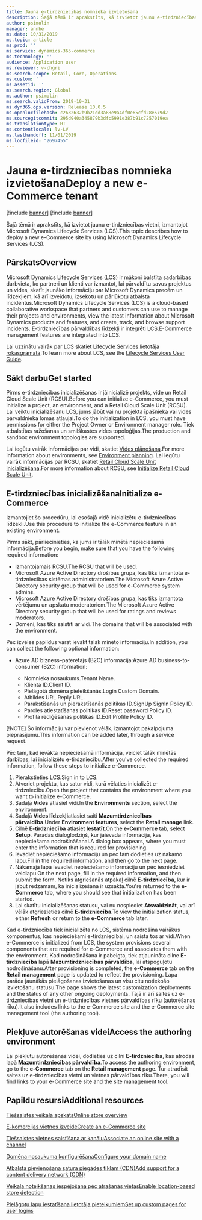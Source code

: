```yaml
---
title: Jauna e-tirdzniecības nomnieka izvietošana
description: Šajā tēmā ir aprakstīts, kā izvietot jaunu e-tirdzniecības nomnieku, izmantojot Microsoft Dynamics Lifecycle Services (LCS).
author: psimolin
manager: annbe
ms.date: 10/31/2019
ms.topic: article
ms.prod: ''
ms.service: dynamics-365-commerce
ms.technology: ''
audience: Application user
ms.reviewer: v-chgri
ms.search.scope: Retail, Core, Operations
ms.custom: ''
ms.assetid: ''
ms.search.region: Global
ms.author: psimolin
ms.search.validFrom: 2019-10-31
ms.dyn365.ops.version: Release 10.0.5
ms.openlocfilehash: c2632632b9b21dd3a88e9a4df0e65cfd28e579d2
ms.sourcegitcommit: 295d940a345879b3dfc5991e387b91c7257019ea
ms.translationtype: HT
ms.contentlocale: lv-LV
ms.lasthandoff: 11/01/2019
ms.locfileid: "2697455"
---
```

# <a name="deploy-a-new-e-commerce-tenant"></a><span data-ttu-id="b3a93-103">Jauna e-tirdzniecības nomnieka izvietošana</span><span class="sxs-lookup"><span data-stu-id="b3a93-103">Deploy a new e-Commerce tenant</span></span>

[!include [banner](includes/preview-banner.md)]
[!include [banner](includes/banner.md)]

<span data-ttu-id="b3a93-104">Šajā tēmā ir aprakstīts, kā izvietot jaunu e-tirdzniecības vietni, izmantojot Microsoft Dynamics Lifecycle Services (LCS).</span><span class="sxs-lookup"><span data-stu-id="b3a93-104">This topic describes how to deploy a new e-Commerce site by using Microsoft Dynamics Lifecycle Services (LCS).</span></span>

## <a name="overview"></a><span data-ttu-id="b3a93-105">Pārskats</span><span class="sxs-lookup"><span data-stu-id="b3a93-105">Overview</span></span>
    
<span data-ttu-id="b3a93-106">Microsoft Dynamics Lifecycle Services (LCS) ir mākonī balstīta sadarbības darbvieta, ko partneri un klienti var izmantot, lai pārvaldītu savus projektus un vides, skatīt jaunāko informāciju par Microsoft Dynamics precēm un līdzekļiem, kā arī izveidotu, izsekotu un pārlūkotu atbalsta incidentus.</span><span class="sxs-lookup"><span data-stu-id="b3a93-106">Microsoft Dynamics Lifecycle Services (LCS) is a cloud-based collaborative workspace that partners and customers can use to manage their projects and environments, view the latest information about Microsoft Dynamics products and features, and create, track, and browse support incidents.</span></span> <span data-ttu-id="b3a93-107">E-tirdzniecības pārvaldības līdzekļi ir integrēti LCS.</span><span class="sxs-lookup"><span data-stu-id="b3a93-107">E-Commerce management features are integrated into LCS.</span></span>

<span data-ttu-id="b3a93-108">Lai uzzinātu vairāk par LCS skatiet [Lifecycle Services lietotāja rokasgrāmatā](https://docs.microsoft.com/dynamics365/unified-operations/dev-itpro/lifecycle-services/lcs-user-guide).</span><span class="sxs-lookup"><span data-stu-id="b3a93-108">To learn more about LCS, see the [Lifecycle Services User Guide](https://docs.microsoft.com/dynamics365/unified-operations/dev-itpro/lifecycle-services/lcs-user-guide).</span></span>
    
## <a name="get-started"></a><span data-ttu-id="b3a93-109">Sākt darbu</span><span class="sxs-lookup"><span data-stu-id="b3a93-109">Get started</span></span>

<span data-ttu-id="b3a93-110">Pirms e-tirdzniecības inicializēšanas ir jāinicializē projekts, vide un Retail Cloud Scale Unit (RCSU).</span><span class="sxs-lookup"><span data-stu-id="b3a93-110">Before you can initialize e-Commerce, you must initialize a project, an environment, and a Retail Cloud Scale Unit (RCSU).</span></span> <span data-ttu-id="b3a93-111">Lai veiktu inicializēšanu LCS, jums jābūt vai nu projekta īpašnieka vai vides pārvaldnieka lomas atļaujai.</span><span class="sxs-lookup"><span data-stu-id="b3a93-111">To do the initialization in LCS, you must have permissions for either the Project Owner or Environment manager role.</span></span> <span data-ttu-id="b3a93-112">Tiek atbalstītas ražošanas un smilškastes vides topoloģijas.</span><span class="sxs-lookup"><span data-stu-id="b3a93-112">The production and sandbox environment topologies are supported.</span></span>

<span data-ttu-id="b3a93-113">Lai iegūtu vairāk informācijas par vidi, skatiet [Vides plānošana](https://docs.microsoft.com/dynamics365/unified-operations/fin-and-ops/imp-lifecycle/environment-planning).</span><span class="sxs-lookup"><span data-stu-id="b3a93-113">For more information about environments, see [Environment planning](https://docs.microsoft.com/dynamics365/unified-operations/fin-and-ops/imp-lifecycle/environment-planning).</span></span> <span data-ttu-id="b3a93-114">Lai iegūtu vairāk informācijas par RCSU, skatiet [Retail Cloud Scale Unit inicializēšana](https://docs.microsoft.com/dynamics365/unified-operations/dev-itpro/deployment/initialize-retail-channels).</span><span class="sxs-lookup"><span data-stu-id="b3a93-114">For more information about RCSU, see [Initialize Retail Cloud Scale Unit](https://docs.microsoft.com/dynamics365/unified-operations/dev-itpro/deployment/initialize-retail-channels).</span></span>

## <a name="initialize-e-commerce"></a><span data-ttu-id="b3a93-115">E-tirdzniecības inicializēšana</span><span class="sxs-lookup"><span data-stu-id="b3a93-115">Initialize e-Commerce</span></span>

<span data-ttu-id="b3a93-116">Izmantojiet šo procedūru, lai esošajā vidē inicializētu e-tirdzniecības līdzekli.</span><span class="sxs-lookup"><span data-stu-id="b3a93-116">Use this procedure to initialize the e-Commerce feature in an existing environment.</span></span>

<span data-ttu-id="b3a93-117">Pirms sākt, pārliecinieties, ka jums ir tālāk minētā nepieciešamā informācija.</span><span class="sxs-lookup"><span data-stu-id="b3a93-117">Before you begin, make sure that you have the following required information:</span></span>

- <span data-ttu-id="b3a93-118">Izmantojamais RCSU.</span><span class="sxs-lookup"><span data-stu-id="b3a93-118">The RCSU that will be used.</span></span>
- <span data-ttu-id="b3a93-119">Microsoft Azure Active Directory drošības grupa, kas tiks izmantota e-tirdzniecības sistēmas administratoriem.</span><span class="sxs-lookup"><span data-stu-id="b3a93-119">The Microsoft Azure Active Directory security group that will be used for e-Commerce system admins.</span></span>
- <span data-ttu-id="b3a93-120">Microsoft Azure Active Directory drošības grupa, kas tiks izmantota vērtējumu un apskatu moderatoriem.</span><span class="sxs-lookup"><span data-stu-id="b3a93-120">The Microsoft Azure Active Directory security group that will be used for ratings and reviews moderators.</span></span>
- <span data-ttu-id="b3a93-121">Domēni, kas tiks saistīti ar vidi.</span><span class="sxs-lookup"><span data-stu-id="b3a93-121">The domains that will be associated with the environment.</span></span>

<span data-ttu-id="b3a93-122">Pēc izvēles papildus varat ievākt tālāk minēto informāciju.</span><span class="sxs-lookup"><span data-stu-id="b3a93-122">In addition, you can collect the following optional information:</span></span>

- <span data-ttu-id="b3a93-123">Azure AD bizness–patērētājs (B2C) informācija:</span><span class="sxs-lookup"><span data-stu-id="b3a93-123">Azure AD business-to-consumer (B2C) information:</span></span>

    - <span data-ttu-id="b3a93-124">Nomnieka nosaukums.</span><span class="sxs-lookup"><span data-stu-id="b3a93-124">Tenant Name.</span></span>
    - <span data-ttu-id="b3a93-125">Klienta ID.</span><span class="sxs-lookup"><span data-stu-id="b3a93-125">Client ID.</span></span>
    - <span data-ttu-id="b3a93-126">Pielāgotā domēna pieteikšanās.</span><span class="sxs-lookup"><span data-stu-id="b3a93-126">Login Custom Domain.</span></span>
    - <span data-ttu-id="b3a93-127">Atbildes URL.</span><span class="sxs-lookup"><span data-stu-id="b3a93-127">Reply URL.</span></span>
    - <span data-ttu-id="b3a93-128">Parakstīšanās un pierakstīšanās politikas ID.</span><span class="sxs-lookup"><span data-stu-id="b3a93-128">SignUp SignIn Policy ID.</span></span>
    - <span data-ttu-id="b3a93-129">Paroles atiestatīšanas politikas ID.</span><span class="sxs-lookup"><span data-stu-id="b3a93-129">Reset password Policy ID.</span></span>
    - <span data-ttu-id="b3a93-130">Profila rediģēšanas politikas ID.</span><span class="sxs-lookup"><span data-stu-id="b3a93-130">Edit Profile Policy ID.</span></span>

[!NOTE]
<span data-ttu-id="b3a93-131">Šo informāciju var pievienot vēlāk, izmantojot pakalpojuma pieprasījumu.</span><span class="sxs-lookup"><span data-stu-id="b3a93-131">This information can be added later, through a service request.</span></span>

<span data-ttu-id="b3a93-132">Pēc tam, kad ievākta nepieciešamā informācija, veiciet tālāk minētās darbības, lai inicializētu e-tirdzniecību.</span><span class="sxs-lookup"><span data-stu-id="b3a93-132">After you've collected the required information, follow these steps to initialize e-Commerce.</span></span>

1. <span data-ttu-id="b3a93-133">Pierakstieties [LCS](https://lcs.dynamics.com).</span><span class="sxs-lookup"><span data-stu-id="b3a93-133">Sign in to [LCS](https://lcs.dynamics.com).</span></span>
1. <span data-ttu-id="b3a93-134">Atveriet projektu, kas satur vidi, kurā vēlaties inicializēt e-tirdzniecību.</span><span class="sxs-lookup"><span data-stu-id="b3a93-134">Open the project that contains the environment where you want to initialize e-Commerce.</span></span>
1. <span data-ttu-id="b3a93-135">Sadaļā **Vides** atlasiet vidi.</span><span class="sxs-lookup"><span data-stu-id="b3a93-135">In the **Environments** section, select the environment.</span></span>
1. <span data-ttu-id="b3a93-136">Sadaļā **Vides līdzekļi**atlasiet saiti **Mazumtirdzniecības pārvaldība**.</span><span class="sxs-lookup"><span data-stu-id="b3a93-136">Under **Environment features**, select the **Retail manage** link.</span></span>
1. <span data-ttu-id="b3a93-137">Cilnē **E-tirdzniecība** atlasiet **Iestatīt**.</span><span class="sxs-lookup"><span data-stu-id="b3a93-137">On the **e-Commerce** tab, select **Setup**.</span></span> <span data-ttu-id="b3a93-138">Parādās dialoglodziņš, kur jāievada informācija, kas nepieciešama nodrošināšanai.</span><span class="sxs-lookup"><span data-stu-id="b3a93-138">A dialog box appears, where you must enter the information that is required for provisioning.</span></span>
1. <span data-ttu-id="b3a93-139">Ievadiet nepieciešamo informāciju un pēc tam dodieties uz nākamo lapu.</span><span class="sxs-lookup"><span data-stu-id="b3a93-139">Fill in the required information, and then go to the next page.</span></span>
1. <span data-ttu-id="b3a93-140">Nākamajā lapā ievadiet nepieciešamo informāciju un pēc iesniedziet veidlapu.</span><span class="sxs-lookup"><span data-stu-id="b3a93-140">On the next page, fill in the required information, and then submit the form.</span></span> <span data-ttu-id="b3a93-141">Notiks atgriešanās atpakaļ cilnē **E-tirdzniecība**, kur ir jābūt redzamam, ka inicializēšana ir uzsākta.</span><span class="sxs-lookup"><span data-stu-id="b3a93-141">You're returned to the **e-Commerce** tab, where you should see that initialization has been started.</span></span>
1. <span data-ttu-id="b3a93-142">Lai skatītu inicializēšanas statusu, vai nu nospiediet **Atsvaidzināt**, vai arī vēlāk atgriezieties cilnē **E-tirdzniecība**.</span><span class="sxs-lookup"><span data-stu-id="b3a93-142">To view the initialization status, either **Refresh** or return to the **e-Commerce** tab later.</span></span>
    
<span data-ttu-id="b3a93-143">Kad e-tirdzniecība tiek inicializēta no LCS, sistēma nodrošina vairākus komponentus, kas nepieciešami e-tirdzniecībai, un saista tos ar vidi.</span><span class="sxs-lookup"><span data-stu-id="b3a93-143">When e-Commerce is initialized from LCS, the system provisions several components that are required for e-Commerce and associates them with the environment.</span></span> <span data-ttu-id="b3a93-144">Kad nodrošināšana ir pabeigta, tiek atjaunināta cilne **E-tirdzniecība** lapā **Mazumtirdzniecības pārvaldība**, lai atspoguļotu nodrošināšanu.</span><span class="sxs-lookup"><span data-stu-id="b3a93-144">After provisioning is completed, the **e-Commerce** tab on the **Retail management** page is updated to reflect the provisioning.</span></span> <span data-ttu-id="b3a93-145">Lapa parāda jaunākās pielāgošanas izvietošanas un visu citu notiekošo izvietošanu statusu.</span><span class="sxs-lookup"><span data-stu-id="b3a93-145">The page shows the latest customization deployments and the status of any other ongoing deployments.</span></span> <span data-ttu-id="b3a93-146">Tajā ir arī saites uz e-tirdzniecības vietni un e-tirdzniecības vietnes pārvaldības rīku (autorēšanas rīku).</span><span class="sxs-lookup"><span data-stu-id="b3a93-146">It also includes links to the e-Commerce site and the e-Commerce site management tool (the authoring tool).</span></span>

## <a name="access-the-authoring-environment"></a><span data-ttu-id="b3a93-147">Piekļuve autorēšanas videi</span><span class="sxs-lookup"><span data-stu-id="b3a93-147">Access the authoring environment</span></span>

<span data-ttu-id="b3a93-148">Lai piekļūtu autorēšanas videi, dodieties uz cilni **E-tirdzniecība**, kas atrodas lapā **Mazumtirdzniecības pārvaldība**.</span><span class="sxs-lookup"><span data-stu-id="b3a93-148">To access the authoring environment, go to the **e-Commerce** tab on the **Retail management** page.</span></span> <span data-ttu-id="b3a93-149">Tur atradīsit saites uz e-tirdzniecības vietni un vietnes pārvaldības rīku.</span><span class="sxs-lookup"><span data-stu-id="b3a93-149">There, you will find links to your e-Commerce site and the site management tool.</span></span>

## <a name="additional-resources"></a><span data-ttu-id="b3a93-150">Papildu resursi</span><span class="sxs-lookup"><span data-stu-id="b3a93-150">Additional resources</span></span>

[<span data-ttu-id="b3a93-151">Tiešsaistes veikala apskats</span><span class="sxs-lookup"><span data-stu-id="b3a93-151">Online store overview</span></span>](online-store-overview.md)

[<span data-ttu-id="b3a93-152">E-komercijas vietnes izveide</span><span class="sxs-lookup"><span data-stu-id="b3a93-152">Create an e-Commerce site</span></span>](create-ecommerce-site.md)

[<span data-ttu-id="b3a93-153">Tiešsaistes vietnes saistīšana ar kanālu</span><span class="sxs-lookup"><span data-stu-id="b3a93-153">Associate an online site with a channel</span></span>](associate-site-online-store.md)

[<span data-ttu-id="b3a93-154">Domēna nosaukuma konfigurēšana</span><span class="sxs-lookup"><span data-stu-id="b3a93-154">Configure your domain name</span></span>](configure-your-domain-name.md)

[<span data-ttu-id="b3a93-155">Atbalsta pievienošana satura piegādes tīklam (CDN)</span><span class="sxs-lookup"><span data-stu-id="b3a93-155">Add support for a content delivery network (CDN)</span></span>](add-cdn-support.md)

[<span data-ttu-id="b3a93-156">Veikala noteikšanas iespējošana pēc atrašanās vietas</span><span class="sxs-lookup"><span data-stu-id="b3a93-156">Enable location-based store detection</span></span>](enable-store-detection.md)

[<span data-ttu-id="b3a93-157">Pielāgotu lapu iestatīšana lietotāja pieteikumiem</span><span class="sxs-lookup"><span data-stu-id="b3a93-157">Set up custom pages for user logins</span></span>](custom-pages-user-logins.md)
